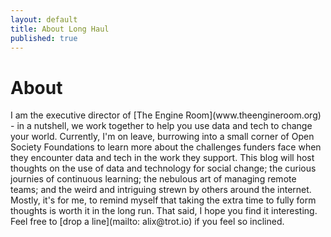 ```yaml
---
layout: default
title: About Long Haul
published: true
---
```


<div class="post">
	<h1 class="pageTitle">About</h1>
	<p class="intro">I am the executive director of [The Engine Room](www.theengineroom.org) - in a nutshell, we work together to help you use data and tech to change your world. Currently, I'm on leave, burrowing into a small corner of Open Society Foundations to learn more about the challenges funders face when they encounter data and tech in the work they support. This blog will host thoughts on the use of data and technology for social change; the curious journies of continuous learning; the nebulous art of managing remote teams; and the weird and intriguing strewn by others around the internet. Mostly, it's for me, to remind myself that taking the extra time to fully form thoughts is worth it in the long run. That said, I hope you find it interesting. Feel free to [drop a line](mailto: alix@trot.io) if you feel so inclined.</p>

</div>
